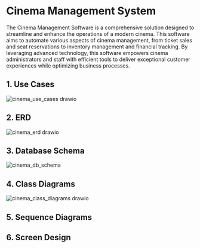 # Cinema Management System

The Cinema Management Software is a comprehensive solution designed to streamline and enhance the operations of a modern cinema. This software aims to automate various aspects of cinema management, from ticket sales and seat reservations to inventory management and financial tracking. By leveraging advanced technology, this software empowers cinema administrators and staff with efficient tools to deliver exceptional customer experiences while optimizing business processes.

## 1. Use Cases

![cinema_use_cases drawio](https://github.com/leonghia/aptech/assets/112583996/cffd6f20-8690-4511-89cd-076d660294b9)

## 2. ERD

![cinema_erd drawio](https://github.com/leonghia/aptech/assets/112583996/62513498-e560-439d-b554-f337f18d3c61)

## 3. Database Schema

![cinema_db_schema](https://github.com/leonghia/aptech/assets/112583996/9aac3d2c-d639-48a2-902b-34a8789486ba)

## 4. Class Diagrams

![cinema_class_diagrams drawio](https://github.com/leonghia/aptech/assets/112583996/5677101c-a1ec-4801-921b-3ba15eca03a7)

## 5. Sequence Diagrams

## 6. Screen Design
